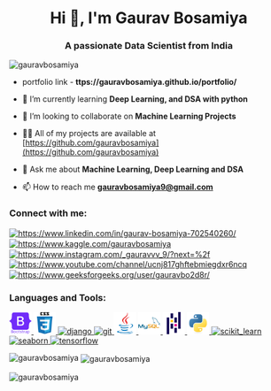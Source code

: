 <h1 align="center">Hi 👋, I'm Gaurav Bosamiya</h1>
<h3 align="center">A passionate Data Scientist from India</h3>

<p align="left"> <img src="https://komarev.com/ghpvc/?username=gauravbosamiya&label=Profile%20views&color=0e75b6&style=flat" alt="gauravbosamiya" /> </p>

-  portfolio link - **ttps://gauravbosamiya.github.io/portfolio/**

- 🌱 I’m currently learning **Deep Learning, and DSA with python**

- 👯 I’m looking to collaborate on **Machine Learning Projects**

- 👨‍💻 All of my projects are available at [https://github.com/gauravbosamiya](https://github.com/gauravbosamiya)

- 💬 Ask me about **Machine Learning, Deep Learning and DSA**

- 📫 How to reach me **gauravbosamiya9@gmail.com**

<h3 align="left">Connect with me:</h3>
<p align="left">
<a href="https://linkedin.com/in/https://www.linkedin.com/in/gaurav-bosamiya-702540260/" target="blank"><img align="center" src="https://raw.githubusercontent.com/rahuldkjain/github-profile-readme-generator/master/src/images/icons/Social/linked-in-alt.svg" alt="https://www.linkedin.com/in/gaurav-bosamiya-702540260/" height="30" width="40" /></a>
<a href="https://kaggle.com/https://www.kaggle.com/gauravbosamiya" target="blank"><img align="center" src="https://raw.githubusercontent.com/rahuldkjain/github-profile-readme-generator/master/src/images/icons/Social/kaggle.svg" alt="https://www.kaggle.com/gauravbosamiya" height="30" width="40" /></a>
<a href="https://instagram.com/https://www.instagram.com/_gauravvv_9/?next=%2f" target="blank"><img align="center" src="https://raw.githubusercontent.com/rahuldkjain/github-profile-readme-generator/master/src/images/icons/Social/instagram.svg" alt="https://www.instagram.com/_gauravvv_9/?next=%2f" height="30" width="40" /></a>
<a href="https://www.youtube.com/c/https://www.youtube.com/channel/ucnj817ghftebmiegdxr6ncq" target="blank"><img align="center" src="https://raw.githubusercontent.com/rahuldkjain/github-profile-readme-generator/master/src/images/icons/Social/youtube.svg" alt="https://www.youtube.com/channel/ucnj817ghftebmiegdxr6ncq" height="30" width="40" /></a>
<a href="https://auth.geeksforgeeks.org/user/https://www.geeksforgeeks.org/user/gauravbo2d8r/" target="blank"><img align="center" src="https://raw.githubusercontent.com/rahuldkjain/github-profile-readme-generator/master/src/images/icons/Social/geeks-for-geeks.svg" alt="https://www.geeksforgeeks.org/user/gauravbo2d8r/" height="30" width="40" /></a>
</p>

<h3 align="left">Languages and Tools:</h3>
<p align="left"> <a href="https://getbootstrap.com" target="_blank" rel="noreferrer"> <img src="https://raw.githubusercontent.com/devicons/devicon/master/icons/bootstrap/bootstrap-plain-wordmark.svg" alt="bootstrap" width="40" height="40"/> </a> <a href="https://www.w3schools.com/css/" target="_blank" rel="noreferrer"> <img src="https://raw.githubusercontent.com/devicons/devicon/master/icons/css3/css3-original-wordmark.svg" alt="css3" width="40" height="40"/> </a> <a href="https://www.djangoproject.com/" target="_blank" rel="noreferrer"> <img src="https://cdn.worldvectorlogo.com/logos/django.svg" alt="django" width="40" height="40"/> </a> <a href="https://git-scm.com/" target="_blank" rel="noreferrer"> <img src="https://www.vectorlogo.zone/logos/git-scm/git-scm-icon.svg" alt="git" width="40" height="40"/> </a> <a href="https://www.java.com" target="_blank" rel="noreferrer"> <img src="https://raw.githubusercontent.com/devicons/devicon/master/icons/java/java-original.svg" alt="java" width="40" height="40"/> </a> <a href="https://www.mysql.com/" target="_blank" rel="noreferrer"> <img src="https://raw.githubusercontent.com/devicons/devicon/master/icons/mysql/mysql-original-wordmark.svg" alt="mysql" width="40" height="40"/> </a> <a href="https://pandas.pydata.org/" target="_blank" rel="noreferrer"> <img src="https://raw.githubusercontent.com/devicons/devicon/2ae2a900d2f041da66e950e4d48052658d850630/icons/pandas/pandas-original.svg" alt="pandas" width="40" height="40"/> </a> <a href="https://www.python.org" target="_blank" rel="noreferrer"> <img src="https://raw.githubusercontent.com/devicons/devicon/master/icons/python/python-original.svg" alt="python" width="40" height="40"/> </a> <a href="https://scikit-learn.org/" target="_blank" rel="noreferrer"> <img src="https://upload.wikimedia.org/wikipedia/commons/0/05/Scikit_learn_logo_small.svg" alt="scikit_learn" width="40" height="40"/> </a> <a href="https://seaborn.pydata.org/" target="_blank" rel="noreferrer"> <img src="https://seaborn.pydata.org/_images/logo-mark-lightbg.svg" alt="seaborn" width="40" height="40"/> </a> <a href="https://www.tensorflow.org" target="_blank" rel="noreferrer"> <img src="https://www.vectorlogo.zone/logos/tensorflow/tensorflow-icon.svg" alt="tensorflow" width="40" height="40"/> </a> </p>

<p><img align="left" src="https://github-readme-stats.vercel.app/api/top-langs?username=gauravbosamiya&show_icons=true&locale=en&layout=compact" alt="gauravbosamiya" /></p>

<p>&nbsp;<img align="center" src="https://github-readme-stats.vercel.app/api?username=gauravbosamiya&show_icons=true&locale=en" alt="gauravbosamiya" /></p>

<p><img align="center" src="https://github-readme-streak-stats.herokuapp.com/?user=gauravbosamiya&" alt="gauravbosamiya" /></p>
